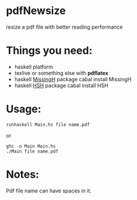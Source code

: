 pdfNewsize
==========

resize a pdf file with better reading performance

Things you need:
================
* haskell platform
* texlive or something else with **pdflatex**
* haskell [MissingH](http://hackage.haskell.org/package/MissingH-1.0.0/docs/Data-String-Utils.html) package
  cabal install MissingH
* haskell [HSH](http://hackage.haskell.org/package/HSH-2.1.0/docs/HSH.html) package
  cabal install HSH

Usage:
======
```shell
runhaskell Main.hs file name.pdf
```
or
```
ghc -o Main Main.hs
./Main file name.pdf
```

Notes:
======
Pdf file name can have spaces in it.
